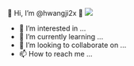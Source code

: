 👋 Hi, I’m @hwangji2x 👋
<a href="https://velog.io/@hwangji2x" target="_blank"><img src="https://img.shields.io/badge/20C997?style=for-the-badge&logo=appveyor&logo=Velog&logoColor=FFFFFF"/></a>
- 👀 I’m interested in ...
- 🌱 I’m currently learning ...
- 💞️ I’m looking to collaborate on ...
- 📫 How to reach me ...

<!---
hwangji2x/hwangji2x is a ✨ special ✨ repository because its `README.md` (this file) appears on your GitHub profile.
You can click the Preview link to take a look at your changes.
--->


